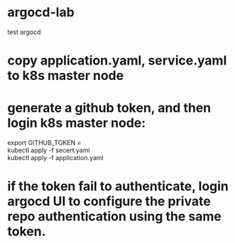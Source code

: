 # argocd-lab
test argocd 

# copy application.yaml, service.yaml to k8s master node 

# generate a github token, and then login k8s master node: 
  export GITHUB_TOKEN = <token> \
  kubectl apply -f secert.yaml \
  kubectl apply -f application.yaml 

# if the token fail to authenticate, login argocd UI to configure the private repo authentication using the same token.  
